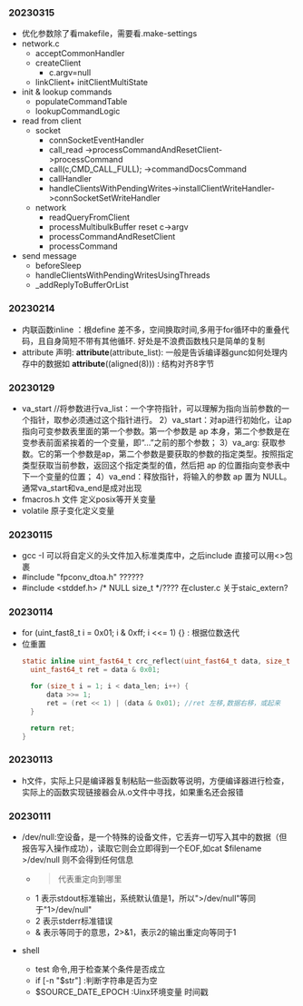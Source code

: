 ### 20230315
- 优化参数除了看makefile，需要看.make-settings
- network.c
  - acceptCommonHandler
  - createClient 
    - c.argv=null 
  - linkClient+ initClientMultiState
- init & lookup commands 
  - populateCommandTable
  - lookupCommandLogic
- read from client
  - socket
    - connSocketEventHandler
    - call_read ->processCommandAndResetClient->processCommand
    - call(c,CMD_CALL_FULL); ->commandDocsCommand
    - callHandler
    - handleClientsWithPendingWrites->installClientWriteHandler->connSocketSetWriteHandler
  - network
    - readQueryFromClient
    - processMultibulkBuffer  reset c->argv
    - processCommandAndResetClient
    - processCommand
- send message
  - beforeSleep
  - handleClientsWithPendingWritesUsingThreads
  - _addReplyToBufferOrList
### 20230214
- 内联函数inline ：根define 差不多，空间换取时间,多用于for循环中的重叠代码，且自身简短不带有其他循环. 好处是不浪费函数栈只是简单的复制
- attribute 声明: __attribute__(attribute_list): 一般是告诉编译器gunc如何处理内存中的数据如 __attribute__((aligned(8))) : 结构对齐8字节
### 20230129
- va_start  //将参数进行va_list：一个字符指针，可以理解为指向当前参数的一个指针，取参必须通过这个指针进行。
    2）va_start：对ap进行初始化，让ap指向可变参数表里面的第一个参数。第一个参数是 ap 本身，第二个参数是在变参表前面紧挨着的一个变量，即“...”之前的那个参数；
    3）va_arg: 获取参数。它的第一个参数是ap，第二个参数是要获取的参数的指定类型。按照指定类型获取当前参数，返回这个指定类型的值，然后把 ap 的位置指向变参表中下一个变量的位置；
    4）va_end：释放指针，将输入的参数 ap 置为 NULL。通常va_start和va_end是成对出现
- fmacros.h 文件 定义posix等开关变量
- volatile 原子变化定义变量
### 20230115
- gcc -I 可以将自定义的头文件加入标准类库中，之后include 直接可以用<>包裹
-  #include "fpconv_dtoa.h"  ??????
-  #include <stddef.h>	/* NULL size_t */???? 在cluster.c 关于staic_extern?
### 20230114
- for (uint_fast8_t i = 0x01; i & 0xff; i <<= 1) {} : 根据位数迭代
- 位重置
  ```C
  static inline uint_fast64_t crc_reflect(uint_fast64_t data, size_t data_len) {
    uint_fast64_t ret = data & 0x01;

    for (size_t i = 1; i < data_len; i++) {
        data >>= 1;
        ret = (ret << 1) | (data & 0x01); //ret 左移,数据右移，或起来
    }

    return ret;
  }
  ```
### 20230113
- h文件，实际上只是编译器复制粘贴一些函数等说明，方便编译器进行检查，实际上的函数实现链接器会从.o文件中寻找，如果重名还会报错
### 20230111 
- /dev/null:空设备，是一个特殊的设备文件，它丢弃一切写入其中的数据（但报告写入操作成功），读取它则会立即得到一个EOF,如cat $filename >/dev/null  则不会得到任何信息
  - > 代表重定向到哪里
  - 1 表示stdout标准输出，系统默认值是1，所以">/dev/null"等同于"1>/dev/null"
  - 2 表示stderr标准错误
  - & 表示等同于的意思，2>&1，表示2的输出重定向等同于1 
  
- shell
  - test 命令,用于检查某个条件是否成立
  - if [-n "$str"] :判断字符串是否为空
  - $SOURCE_DATE_EPOCH :Uinx环境变量 时间戳